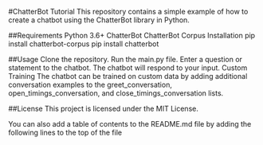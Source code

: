 #ChatterBot Tutorial
This repository contains a simple example of how to create a chatbot using the ChatterBot library in Python.

##Requirements
Python 3.6+
ChatterBot
ChatterBot Corpus
Installation
pip install chatterbot-corpus
pip install chatterbot

##Usage
Clone the repository.
Run the main.py file.
Enter a question or statement to the chatbot.
The chatbot will respond to your input.
Custom Training
The chatbot can be trained on custom data by adding additional conversation examples to the greet_conversation, open_timings_conversation, and close_timings_conversation lists.

##License
This project is licensed under the MIT License.

You can also add a table of contents to the README.md file by adding the following lines to the top of the file
